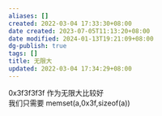 ```yaml
---
aliases: []
created: 2022-03-04 17:33:30+08:00
date created: 2023-07-05T11:13:20+08:00
date modified: 2024-01-13T19:21:09+08:00
dg-publish: true
tags: []
title: 无限大
updated: 2022-03-04 17:34:29+08:00
---
```


0x3f3f3f3f 作为无限大比较好  
我们只需要 memset(a,0x3f,sizeof(a))